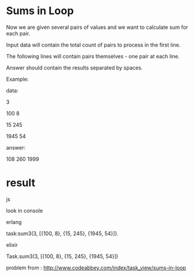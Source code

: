 # Sums in Loop

Now we are given several pairs of values and we want to calculate sum for each pair.

Input data will contain the total count of pairs to process in the first line.

The following lines will contain pairs themselves - one pair at each line.

Answer should contain the results separated by spaces.


Example:

data:

3

100 8

15 245

1945 54


answer:

108 260 1999


# result
js

look in console

erlang

task:sum3(3, [{100, 8}, {15, 245}, {1945, 54}]).

elixir

Task.sum3(3, [{100, 8}, {15, 245}, {1945, 54}])


problem from :
http://www.codeabbey.com/index/task_view/sums-in-loop
